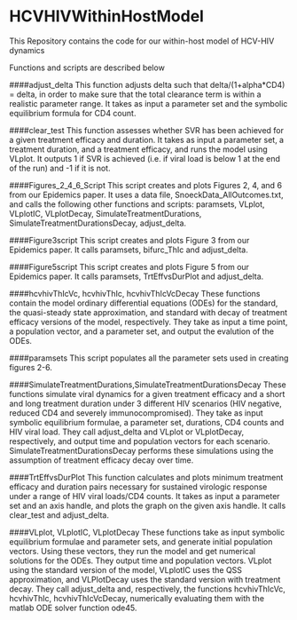 # HCVHIVWithinHostModel
This Repository contains the code for our within-host model of HCV-HIV dynamics

Functions and scripts are described below

####adjust_delta
This function adjusts delta such that delta/(1+alpha*CD4) = delta, in order to make sure that the total clearance term is within a realistic parameter range. It takes as input a parameter set and the symbolic equilibrium formula for CD4 count.

####clear_test
This function assesses whether SVR has been achieved for a given treatment efficacy and duration. It takes as input a parameter set, a treatment duration, and a treatment efficacy, and runs the model using VLplot. It outputs 1 if SVR is achieved (i.e. if viral load is below 1 at the end of the run) and -1 if it is not.

####Figures_2_4_6_Script
This script creates and plots Figures 2, 4, and 6 from our Epidemics paper. It uses a data file, SnoeckData_AllOutcomes.txt, and calls the following other functions and scripts: paramsets, VLplot, VLplotIC, VLplotDecay, SimulateTreatmentDurations, SimulateTreatmentDurationsDecay, adjust_delta.

####Figure3script
This script creates and plots Figure 3 from our Epidemics paper. It calls paramsets, bifurc_ThIc and adjust_delta.

####Figure5script
This script creates and plots Figure 5 from our Epidemics paper. It calls paramsets, TrtEffvsDurPlot and adjust_delta.

####hcvhivThIcVc, hcvhivThIc, hcvhivThIcVcDecay
These functions contain the model ordinary differential equations (ODEs) for the standard, the quasi-steady state approximation, and standard with decay of treatment efficacy versions of the model, respectively. They take as input a time point, a population vector, and a parameter set, and output the evalution of the ODEs.

####paramsets
This script populates all the parameter sets used in creating figures 2-6.

####SimulateTreatmentDurations,SimulateTreatmentDurationsDecay
These functions simulate viral dynamics for a given treatment efficacy and a short and long treatment duration under 3 different HIV scenarios (HIV negative, reduced CD4 and severely immunocompromised). They take as input symbolic equilibrium formulae, a parameter set, durations, CD4 counts and HIV viral load. They call adjust_delta and VLplot or VLplotDecay, respectively,  and output time and population vectors for each scenario. SimulateTreatmentDurationsDecay performs these simulations using the assumption of treatment efficacy decay over time.

####TrtEffvsDurPlot
This function calculates and plots minimum treatment efficacy and duration pairs necessary for sustained virologic response under a range of HIV viral loads/CD4 counts. It takes as input a parameter set and an axis handle, and plots the graph on the given axis handle. It calls clear_test and adjust_delta.

####VLplot, VLplotIC, VLplotDecay
These functions take as input symbolic equilibrium formulae and parameter sets, and generate initial population vectors. Using these vectors, they run the model and get numerical solutions for the ODEs. They output time and population vectors. VLplot using the standard version of the model, VLplotIC uses the QSS approximation, and VLPlotDecay uses the standard version with treatment decay. They call adjust_delta and, respectively, the functions hcvhivThIcVc, hcvhivThIc, hcvhivThIcVcDecay, numerically evaluating them with the matlab ODE solver function ode45.












